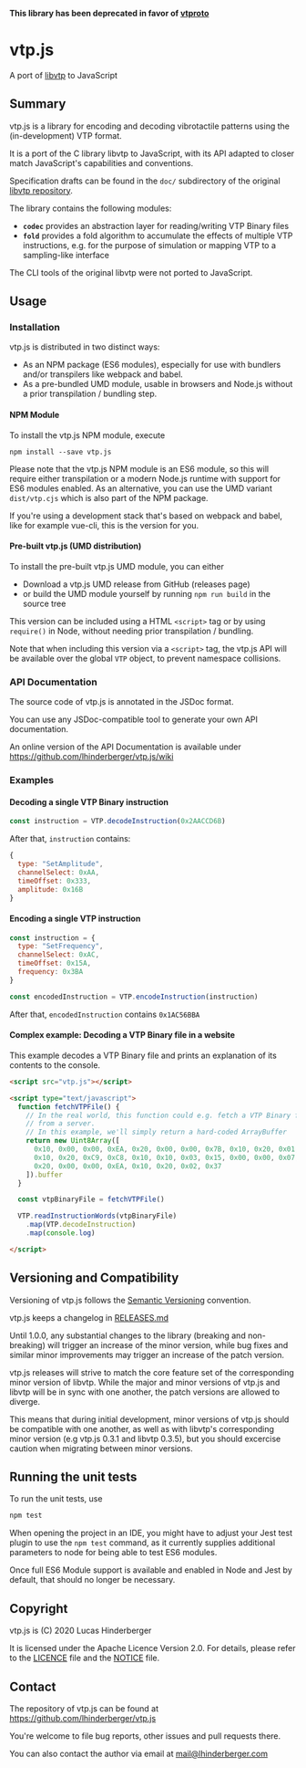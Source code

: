 **This library has been deprecated in favor of [vtproto](https://github.com/lhinderberger/vtproto)**

# vtp.js
A port of [libvtp](https://github.com/lhinderberger/libvtp) to JavaScript

## Summary
vtp.js is a library for encoding and decoding vibrotactile patterns using
the (in-development) VTP format.

It is a port of the C library libvtp to JavaScript, with its API adapted to
closer match JavaScript's capabilities and conventions.

Specification drafts can be found in the `doc/` subdirectory of the original
[libvtp repository](https://github.com/lhinderberger/libvtp).

The library contains the following modules:

- **`codec`**
  provides an abstraction layer for reading/writing VTP Binary files
- **`fold`**
  provides a fold algorithm to accumulate the effects of multiple
  VTP instructions, e.g. for the purpose of simulation or mapping VTP to
  a sampling-like interface

The CLI tools of the original libvtp were not ported to JavaScript.

## Usage
### Installation
vtp.js is distributed in two distinct ways:

- As an NPM package (ES6 modules), especially for use with bundlers and/or
  transpilers like webpack and babel.
- As a pre-bundled UMD module, usable in browsers and Node.js without a prior
  transpilation / bundling step.

#### NPM Module
To install the vtp.js NPM module, execute

```
npm install --save vtp.js
```

Please note that the vtp.js NPM module is an ES6 module, so this will require
either transpilation or a modern Node.js runtime with support for ES6 modules
enabled. As an alternative, you can use the UMD variant `dist/vtp.cjs` which is
also part of the NPM package.

If you're using a development stack that's based on webpack and babel, like
for example vue-cli, this is the version for you.

#### Pre-built vtp.js (UMD distribution)
To install the pre-built vtp.js UMD module, you can either

- Download a vtp.js UMD release from GitHub (releases page)
- or build the UMD module yourself by running `npm run build` in the source tree

This version can be included using a HTML `<script>` tag or by using `require()`
in Node, without needing prior transpilation / bundling.

Note that when including this version via a `<script>` tag, the vtp.js API
will be available over the global `VTP` object, to prevent namespace collisions.

### API Documentation
The source code of vtp.js is annotated in the JSDoc format.

You can use any JSDoc-compatible tool to generate your own API documentation.

An online version of the API Documentation is available under
https://github.com/lhinderberger/vtp.js/wiki

### Examples
#### Decoding a single VTP Binary instruction
```javascript
const instruction = VTP.decodeInstruction(0x2AACCD6B)
```

After that, `instruction` contains:

```javascript
{
  type: "SetAmplitude",
  channelSelect: 0xAA,
  timeOffset: 0x333,
  amplitude: 0x16B
}
```

#### Encoding a single VTP instruction
```javascript
const instruction = {
  type: "SetFrequency",
  channelSelect: 0xAC,
  timeOffset: 0x15A,
  frequency: 0x3BA
}

const encodedInstruction = VTP.encodeInstruction(instruction)
```

After that, `encodedInstruction` contains `0x1AC56BBA`

#### Complex example: Decoding a VTP Binary file in a website
This example decodes a VTP Binary file and prints an explanation of its contents
to the console.

```html
<script src="vtp.js"></script>

<script type="text/javascript">
  function fetchVTPFile() {
    // In the real world, this function could e.g. fetch a VTP Binary file
    // from a server.
    // In this example, we'll simply return a hard-coded ArrayBuffer
    return new Uint8Array([
      0x10, 0x00, 0x00, 0xEA, 0x20, 0x00, 0x00, 0x7B, 0x10, 0x20, 0x01, 0x59,
      0x10, 0x20, 0xC9, 0xC8, 0x10, 0x10, 0x03, 0x15, 0x00, 0x00, 0x07, 0xD0,
      0x20, 0x00, 0x00, 0xEA, 0x10, 0x20, 0x02, 0x37
    ]).buffer
  }

  const vtpBinaryFile = fetchVTPFile()

  VTP.readInstructionWords(vtpBinaryFile)
    .map(VTP.decodeInstruction)
    .map(console.log)

</script>
```


## Versioning and Compatibility
Versioning of vtp.js follows the [Semantic Versioning](https://semver.org)
convention.

vtp.js keeps a changelog in [RELEASES.md](./RELEASES.md)

Until 1.0.0, any substantial changes to the library (breaking and non-breaking)
will trigger an increase of the minor version, while bug fixes and similar minor
improvements may trigger an increase of the patch version.

vtp.js releases will strive to match the core feature set of the corresponding
minor version of libvtp. While the major and minor versions of vtp.js and libvtp
will be in sync with one another, the patch versions are allowed to diverge.

This means that during initial development, minor versions of vtp.js should be
compatible with one another, as well as with libvtp's corresponding minor
version (e.g vtp.js 0.3.1 and libvtp 0.3.5), but you should excercise caution
when migrating between minor versions.

## Running the unit tests
To run the unit tests, use

```bash
npm test
```

When opening the project in an IDE, you might have to adjust your Jest test
plugin to use the `npm test` command, as it currently supplies additional
parameters to node for being able to test ES6 modules.

Once full ES6 Module support is available and enabled in Node and Jest by
default, that should no longer be necessary.

## Copyright
vtp.js is (C) 2020 Lucas Hinderberger

It is licensed under the Apache Licence Version 2.0.
For details, please refer to the [LICENCE](./LICENSE) file and
the [NOTICE](./NOTICE) file.

## Contact
The repository of vtp.js can be found at https://github.com/lhinderberger/vtp.js

You're welcome to file bug reports, other issues and pull requests there.

You can also contact the author via email at mail@lhinderberger.com
